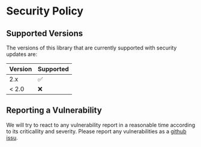 # Security Policy

## Supported Versions
The versions of this library that are currently supported with security updates are:

| Version | Supported          |
| ------- | ------------------ |
|   2.x   | :white_check_mark: |
| < 2.0   | :x:                |

## Reporting a Vulnerability
We will try to react to any vulnerability report in a reasonable time according to its criticallity and severity. 
Please report any vulnerabilities as a [github issu](https://github.com/php-sepa-xml/php-sepa-xml/issues).
